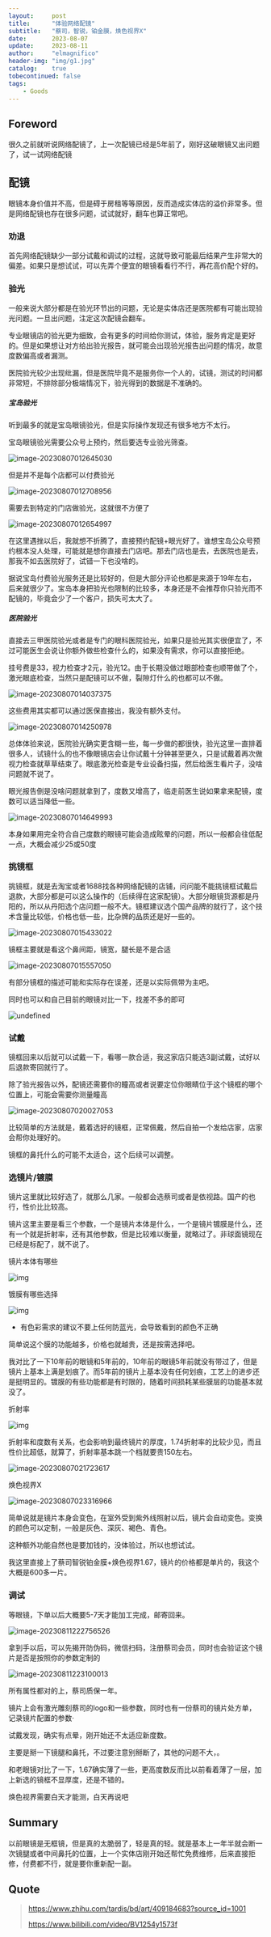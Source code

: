 ```yaml
---
layout:     post
title:      "体验网络配镜"
subtitle:   "蔡司，智锐，铂金膜，焕色视界X"
date:       2023-08-07
update:     2023-08-11
author:     "elmagnifico"
header-img: "img/g1.jpg"
catalog:    true
tobecontinued: false
tags:
    - Goods
---
```


## Foreword

很久之前就听说网络配镜了，上一次配镜已经是5年前了，刚好这破眼镜又出问题了，试一试网络配镜



## 配镜

眼镜本身价值并不高，但是碍于房租等等原因，反而造成实体店的溢价非常多。但是网络配镜也存在很多问题，试试就好，翻车也算正常吧。



### 劝退

首先网络配镜缺少一部分试戴和调试的过程，这就导致可能最后结果产生非常大的偏差。如果只是想试试，可以先弄个便宜的眼镜看看行不行，再花高价配个好的。



### 验光

一般来说大部分都是在验光环节出的问题，无论是实体店还是医院都有可能出现验光问题。一旦出问题，注定这次配镜会翻车。

专业眼镜店的验光更为细致，会有更多的时间给你测试，体验，服务肯定是更好的。但是如果想让对方给出验光报告，就可能会出现验光报告出问题的情况，故意度数偏高或者漏测。

医院验光较少出现纰漏，但是医院毕竟不是服务你一个人的，试镜，测试的时间都非常短，不排除部分极端情况下，验光得到的数据是不准确的。



##### 宝岛验光

听到最多的就是宝岛眼镜验光，但是实际操作发现还有很多地方不太行。

宝岛眼镜验光需要公众号上预约，然后要选专业验光筛查。

![image-20230807012645030](https://img.elmagnifico.tech/static/upload/elmagnifico/202308070126118.png)

但是并不是每个店都可以付费验光

![image-20230807012708956](https://img.elmagnifico.tech/static/upload/elmagnifico/202308070127983.png)

需要去到特定的门店做验光，这就很不方便了

![image-20230807012654997](https://img.elmagnifico.tech/static/upload/elmagnifico/202308070126027.png)

在这里遇挫以后，我就想不折腾了，直接预约配镜+眼光好了。谁想宝岛公众号预约根本没人处理，可能就是想你直接去门店吧。那去门店也是去，去医院也是去，那我不如去医院好了，试错一下也没啥的。

据说宝岛付费验光服务还是比较好的，但是大部分评论也都是来源于19年左右，后来就很少了。宝岛本身把验光也限制的比较多，本身还是不会推荐你只验光而不配镜的，毕竟会少了一个客户，损失可太大了。



##### 医院验光

直接去三甲医院验光或者是专门的眼科医院验光，如果只是验光其实很便宜了，不过可能医生会说让你额外做些检查什么的，如果没有需求，你可以直接拒绝。

挂号费是33，视力检查才2元，验光12。由于长期没做过眼部检查也顺带做了个，激光眼底检查，当然只是配镜可以不做，裂隙灯什么的也都可以不做。

![image-20230807014037375](https://img.elmagnifico.tech/static/upload/elmagnifico/202308070140510.png)

这些费用其实都可以通过医保直接出，我没有额外支付。

![image-20230807014250978](https://img.elmagnifico.tech/static/upload/elmagnifico/202308070142014.png)

总体体验来说，医院验光确实更含糊一些，每一步做的都很快，验光这里一直排着很多人，试镜什么的也不像眼镜店会让你试戴十分钟甚至更久，只是试戴着再次做视力检查就草草结束了。眼底激光检查是专业设备扫描，然后给医生看片子，没啥问题就不说了。

眼光报告倒是没啥问题就拿到了，度数又增高了，临走前医生说如果拿来配镜，度数可以适当降低一些。

![image-20230807014649993](https://img.elmagnifico.tech/static/upload/elmagnifico/202308070146250.png)

本身如果用完全符合自己度数的眼镜可能会造成眩晕的问题，所以一般都会往低配一点，大概会减少25或50度



### 挑镜框

挑镜框，就是去淘宝或者1688找各种网络配镜的店铺，问问能不能挑镜框试戴后退款，大部分都是可以这么操作的（后续得在这家配镜）。大部分眼镜货源都是丹阳的，所以从丹阳选个店问题一般不大。镜框建议选个国产品牌的就行了，这个技术含量比较低，价格也低一些，比杂牌的品质还是好一些的。

![image-20230807015433022](https://img.elmagnifico.tech/static/upload/elmagnifico/202308070154061.png)

镜框主要就是看这个鼻间距，镜宽，腿长是不是合适

![image-20230807015557050](https://img.elmagnifico.tech/static/upload/elmagnifico/202308070155090.png)

有部分镜框的描述可能和实际存在误差，还是以实际佩带为主吧。

同时也可以和自己目前的眼镜对比一下，找差不多的即可

![undefined](https://img.elmagnifico.tech/static/upload/elmagnifico/202308070156116.jpeg)



### 试戴

镜框回来以后就可以试戴一下，看哪一款合适，我这家店只能选3副试戴，试好以后退款寄回就行了。

除了验光报告以外，配镜还需要你的瞳高或者说要定位你眼睛位于这个镜框的哪个位置上，可能会需要你测量瞳高

![image-20230807020027053](https://img.elmagnifico.tech/static/upload/elmagnifico/202308070200115.png)

比较简单的方法就是，戴着选好的镜框，正常佩戴，然后自拍一个发给店家，店家会帮你处理好的。

镜框的鼻托什么的可能不太适合，这个后续可以调整。



### 选镜片/镀膜

镜片这里就比较好选了，就那么几家。一般都会选蔡司或者是依视路。国产的也行，性价比比较高。

镜片这里主要是看三个参数，一个是镜片本体是什么，一个是镜片镀膜是什么，还有一个就是折射率，还有其他参数，但是比较难以衡量，就略过了。非球面镜现在已经是标配了，就不说了。

镜片本体有哪些

![img](https://img.elmagnifico.tech/static/upload/elmagnifico/202308070210255.webp)

镀膜有哪些选择

![img](https://img.elmagnifico.tech/static/upload/elmagnifico/202308070211045.webp)

- 有色彩需求的建议不要上任何防蓝光，会导致看到的颜色不正确

简单说这个膜的功能越多，价格也就越贵，还是按需选择吧。

我对比了一下10年前的眼镜和5年前的，10年前的眼镜5年前就没有带过了，但是镜片上基本上满是划痕了。而5年前的镜片上基本没有任何划痕，工艺上的进步还是挺明显的。镀膜的有些功能都是有时限的，随着时间损耗某些膜层的功能基本就没了。



折射率

![img](https://img.elmagnifico.tech/static/upload/elmagnifico/202308070215599.webp)

折射率和度数有关系，也会影响到最终镜片的厚度，1.74折射率的比较少见，而且性价比超低，就算了，折射率基本跳一个档就要贵150左右。

![image-20230807021723617](https://img.elmagnifico.tech/static/upload/elmagnifico/202308070217692.png)



焕色视界X

![image-20230807023316966](https://img.elmagnifico.tech/static/upload/elmagnifico/202308070233007.png)

简单说就是镜片本身会变色，在室外受到紫外线照射以后，镜片会自动变色。变换的颜色可以定制，一般是灰色、深灰、褐色、青色。

这种额外功能自然也是要加钱的，没体验过，所以也想试试。



我这里直接上了蔡司智锐铂金膜+焕色视界1.67，镜片的价格都是单片的，我这个大概是600多一片。



### 调试

等眼镜，下单以后大概要5-7天才能加工完成，邮寄回来。

![image-20230811222756526](https://img.elmagnifico.tech/static/upload/elmagnifico/202308112228715.png)

拿到手以后，可以先揭开防伪码，微信扫码，注册蔡司会员，同时也会验证这个镜片是否是按照你的参数定制的

![image-20230811223100013](https://img.elmagnifico.tech/static/upload/elmagnifico/202308112231076.png)

所有属性都对的上，蔡司质保一年。

镜片上会有激光雕刻蔡司的logo和一些参数，同时也有一份蔡司的镜片处方单，记录镜片配置的参数·

试戴发现，确实有点晕，刚开始还不太适应新度数。

主要是掰一下镜腿和鼻托，不过要注意别掰断了，其他的问题不大，。



和老眼镜对比了一下，1.67确实薄了一些，更高度数反而比以前看着薄了一层，加上新选的镜框不显厚度，还是不错的。

焕色视界需要白天才能测，白天再说吧



## Summary

以前眼镜是无框镜，但是真的太脆弱了，轻是真的轻。就是基本上一年半就会断一次镜腿或者中间鼻托的位置，上一个实体店刚开始还帮忙免费维修，后来直接拒修，付费都不行，就是要你重新配一副。



## Quote

> https://www.zhihu.com/tardis/bd/art/409184683?source_id=1001
>
> https://www.bilibili.com/video/BV1254y1573f
